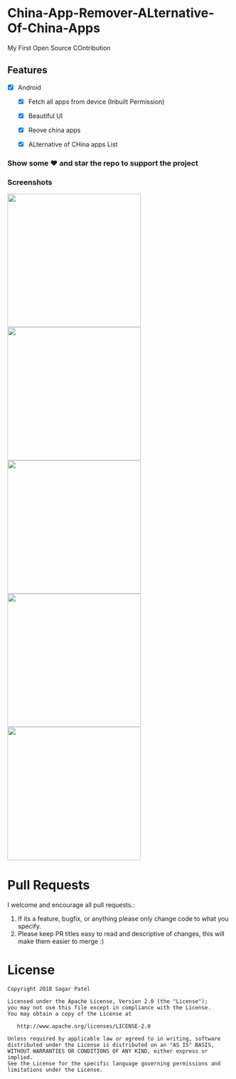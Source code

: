 # China-App-Remover-ALternative-Of-China-Apps

My First Open Source COntribution

## Features

* [x] Android 

  * [x] Fetch all apps from device (Inbuilt Permission)
  * [x] Beautiful UI
  * [x] Reove china apps
  * [x] ALternative of CHina apps List


### Show some :heart: and star the repo to support the project

### Screenshots

<img src="1.png" height="300em" /> <img src="2.png" height="300em" /> <img src="3.png" height="300em" /> <img src="4.png" height="300em" /> <img src="5.png" height="300em" />


# Pull Requests

I welcome and encourage all pull requests.:

1.  If its a feature, bugfix, or anything please only change code to what you specify.
2.  Please keep PR titles easy to read and descriptive of changes, this will make them easier to merge :)

# License

    Copyright 2018 Sagar Patel

    Licensed under the Apache License, Version 2.0 (the "License");
    you may not use this file except in compliance with the License.
    You may obtain a copy of the License at

       http://www.apache.org/licenses/LICENSE-2.0

    Unless required by applicable law or agreed to in writing, software
    distributed under the License is distributed on an "AS IS" BASIS,
    WITHOUT WARRANTIES OR CONDITIONS OF ANY KIND, either express or implied.
    See the License for the specific language governing permissions and
    limitations under the License.

